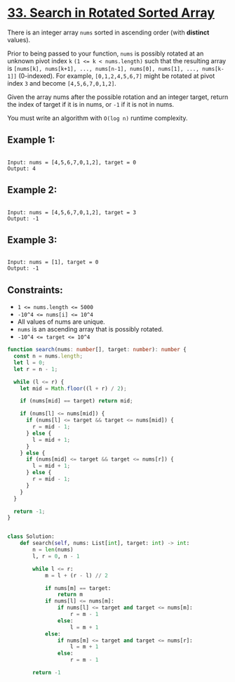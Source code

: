 # [33. Search in Rotated Sorted Array](https://leetcode.com/problems/trapping-rain-water/description/?envType=daily-question&envId=2024-04-12)

There is an integer array `nums` sorted in ascending order (with **distinct** values).

Prior to being passed to your function, `nums` is possibly rotated at an unknown pivot index `k` `(1 <= k < nums.length)` such that the resulting array is `[nums[k], nums[k+1], ..., nums[n-1], nums[0], nums[1], ..., nums[k-1]]` (0-indexed). For example, `[0,1,2,4,5,6,7]` might be rotated at pivot index `3` and become `[4,5,6,7,0,1,2]`.

Given the array nums after the possible rotation and an integer target, return the index of target if it is in nums, or `-1` if it is not in nums.

You must write an algorithm with `O(log n)` runtime complexity.

## Example 1:

```

Input: nums = [4,5,6,7,0,1,2], target = 0
Output: 4

```

## Example 2:

```

Input: nums = [4,5,6,7,0,1,2], target = 3
Output: -1

```

## Example 3:

```

Input: nums = [1], target = 0
Output: -1

```

## Constraints:

- `1 <= nums.length <= 5000`
- `-10^4 <= nums[i] <= 10^4`
- All values of nums are unique.
- `nums` is an ascending array that is possibly rotated.
- `-10^4 <= target <= 10^4`

```ts
function search(nums: number[], target: number): number {
  const n = nums.length;
  let l = 0;
  let r = n - 1;

  while (l <= r) {
    let mid = Math.floor((l + r) / 2);

    if (nums[mid] == target) return mid;

    if (nums[l] <= nums[mid]) {
      if (nums[l] <= target && target <= nums[mid]) {
        r = mid - 1;
      } else {
        l = mid + 1;
      }
    } else {
      if (nums[mid] <= target && target <= nums[r]) {
        l = mid + 1;
      } else {
        r = mid - 1;
      }
    }
  }

  return -1;
}
```

```py

class Solution:
    def search(self, nums: List[int], target: int) -> int:
        n = len(nums)
        l, r = 0, n - 1

        while l <= r:
            m = l + (r - l) // 2

            if nums[m] == target:
                return m
            if nums[l] <= nums[m]:
                if nums[l] <= target and target <= nums[m]:
                    r = m - 1
                else:
                    l = m + 1
            else:
                if nums[m] <= target and target <= nums[r]:
                    l = m + 1
                else:
                    r = m - 1

        return -1

```
